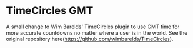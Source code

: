 # TimeCircles GMT
A small change to Wim Barelds' TimeCircles plugin to use GMT time for more accurate countdowns no matter where a user is in the world.
 See the original repository here(https://github.com/wimbarelds/TimeCircles).
